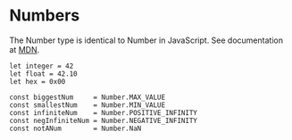 

# Numbers

The Number type is identical to Number in JavaScript. See documentation at [MDN](https://developer.mozilla.org/en-US/docs/Web/JavaScript/Reference/Global_Objects/Number).


```imba
let integer = 42
let float = 42.10
let hex = 0x00
```

```imba
const biggestNum     = Number.MAX_VALUE
const smallestNum    = Number.MIN_VALUE
const infiniteNum    = Number.POSITIVE_INFINITY
const negInfiniteNum = Number.NEGATIVE_INFINITY
const notANum        = Number.NaN
```